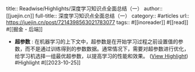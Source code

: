 title:: Readwise/Highlights/深度学习知识点全面总结（一）
author:: [[juejin.cn]]
full-title:: 深度学习知识点全面总结（一）
category:: #articles
url:: https://juejin.cn/post/7214398563021783077
tags:: #[[inoreader]] #[[read]] #[[掘金 - 后端]]

- **超参数** : 在机器学习的上下文中，超参数是在开始学习过程之前设置值的参数，而不是通过训练得到的参数数据。通常情况下，需要对超参数进行优化，给学习机选择一组最优超参数，以提高学习的性能和效果。 ([View Highlight](https://read.readwise.io/read/01hdjfc9knktb9674pc4hyqqr5)) #Highlight #[[2023-10-25]]